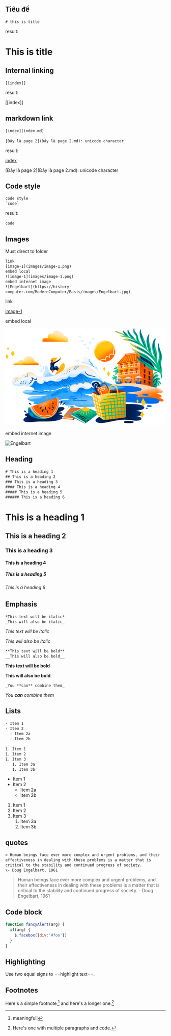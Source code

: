 ## **Tiêu đề**

```
# this is title
```
result:
# This is title

## **Internal linking**
```
[[index]]
```
result:

[[index]]

## **markdown link**
```
[index](index.md)

[Đây là page 2](Đây là page 2.md): unicode character
```
result:

[index](index.md)

[Đây là page 2](Đây là page 2.md): unicode character

## **Code style**
```
code style
`code`
```
result:

`code`

## Images
Must direct to folder
```
link
[image-1](images/image-1.png)
embed local
![image-1](images/image-1.png)
embed internet image
![Engelbart](https://history-computer.com/ModernComputer/Basis/images/Engelbart.jpg)
```
link

[image-1](images/image-1.png)

embed local

![image-1](images/image-1.png)

embed internet image

![Engelbart](https://history-computer.com/ModernComputer/Basis/images/Engelbart.jpg)

## Heading

```
# This is a heading 1
## This is a heading 2
### This is a heading 3 
#### This is a heading 4
##### This is a heading 5
###### This is a heading 6
```
# This is a heading 1
## This is a heading 2
### This is a heading 3 
#### This is a heading 4
##### This is a heading 5
###### This is a heading 6

## Emphasis
```
*This text will be italic*
_This will also be italic_
```

*This text will be italic*

_This will also be italic_

```
**This text will be bold**
__This will also be bold__
```
**This text will be bold**

__This will also be bold__

```
_You **can** combine them_
```
_You **can** combine them_

## Lists
```
- Item 1
- Item 2
  - Item 2a
  - Item 2b

1. Item 1
1. Item 2
1. Item 3
   1. Item 3a
   1. Item 3b
```
- Item 1
- Item 2
	- Item 2a
	- Item 2b

1. Item 1
2. Item 2
3. Item 3
	1. Item 3a
	2. Item 3b
	
## quotes
```
> Human beings face ever more complex and urgent problems, and their effectiveness in dealing with these problems is a matter that is critical to the stability and continued progress of society.
\- Doug Engelbart, 1961
```
>Human beings face ever more complex and urgent problems, and their effectiveness in dealing with these problems is a matter that is critical to the stability and continued progress of society.
\- Doug Engelbart, 1961

## Code block

```js
function fancyAlert(arg) {
  if(arg) {
    $.facebox({div:'#foo'})
  }
}
```

## Highlighting
Use two equal signs to ==highlight text==.

## Footnotes
Here's a simple footnote,[^1] and here's a longer one.[^bignote]

[^1]: meaningful!

[^bignote]: Here's one with multiple paragraphs and code.
